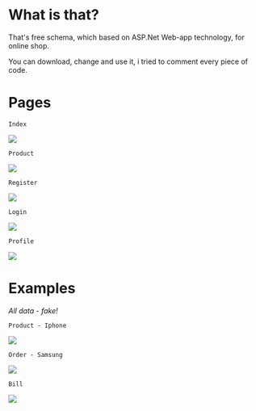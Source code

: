 # What is that?
That's free schema, which based on ASP.Net Web-app technology, for online shop.

You can download, change and use it, i tried to comment every piece of code.

# Pages
```Index```

![](https://github.com/ddoo5/SS/blob/data/data/IndexPage.gif)


```Product```

![](https://github.com/ddoo5/SS/blob/data/data/ProductPage.gif)


```Register```

![](https://github.com/ddoo5/SS/blob/data/data/RegisterPage.gif)


```Login```

![](https://github.com/ddoo5/SS/blob/data/data/LoginPage.gif)


```Profile```

![](https://github.com/ddoo5/SS/blob/data/data/AccountPage.gif)


# Examples
_All data - fake!_


```Product - Iphone```

![](https://github.com/ddoo5/SS/blob/data/data/ProductExamplePage.gif)


```Order - Samsung```

![](https://github.com/ddoo5/SS/blob/data/data/OrderExample.gif)


```Bill```

![](https://github.com/ddoo5/SS/blob/data/data/BillExample.png)
